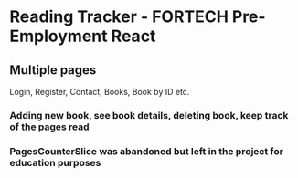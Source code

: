 # Reading Tracker - FORTECH Pre-Employment React

## Multiple pages

Login, Register, Contact, Books, Book by ID etc.

### Adding new book, see book details, deleting book, keep track of the pages read

### PagesCounterSlice was abandoned but left in the project for education purposes
